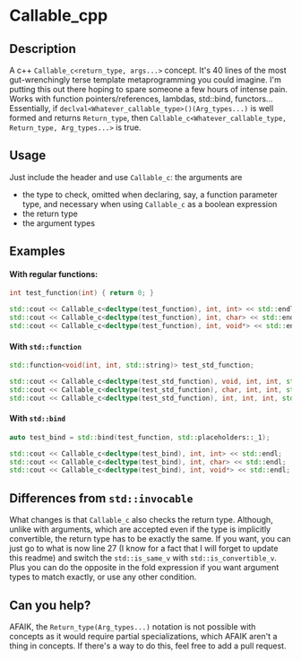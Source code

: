 # Callable_cpp
## Description
A c++ `Callable_c<return_type, args...>` concept. It's 40 lines of the most gut-wrenchingly terse template metaprogramming you could imagine. I'm putting this out there hoping to spare someone a few hours of intense pain. Works with function pointers/references, lambdas, std::bind, functors...
Essentially, if `declval<Whatever_callable_type>()(Arg_types...)` is well formed and returns `Return_type`, then `Callable_c<Whatever_callable_type, Return_type, Arg_types...>` is true.
## Usage
Just include the header and use `Callable_c`: the arguments are

- the type to check, omitted when declaring, say, a function parameter type, and necessary when using `Callable_c` as a boolean expression
- the return type
- the argument types
## Examples
#### With regular functions:
``` c++
int test_function(int) { return 0; }

std::cout << Callable_c<decltype(test_function), int, int> << std::endl;   // outputs: true
std::cout << Callable_c<decltype(test_function), int, char> << std::endl;  // outputs: true (implicitly convertible)
std::cout << Callable_c<decltype(test_function), int, void*> << std::endl; // outputs: false (void* is not implicitly convertible to int)
```
#### With `std::function`
``` c++
std::function<void(int, int, std::string)> test_std_function;

std::cout << Callable_c<decltype(test_std_function), void, int, int, std::string> << std::endl; // outputs: true
std::cout << Callable_c<decltype(test_std_function), char, int, int, std::string> << std::endl; // outputs: false (char is not equal to int)
std::cout << Callable_c<decltype(test_std_function), int, int, int, std::string> << std::endl;  // outputs: false (void is not equal to int)
```
#### With `std::bind`
``` c++
auto test_bind = std::bind(test_function, std::placeholders::_1);

std::cout << Callable_c<decltype(test_bind), int, int> << std::endl;   // outputs: true
std::cout << Callable_c<decltype(test_bind), int, char> << std::endl;  // outputs: true (implicitly convertible)
std::cout << Callable_c<decltype(test_bind), int, void*> << std::endl; // outputs: false (void* is not implicitly convertible to int)
```
## Differences from `std::invocable`
What changes is that `Callable_c` also checks the return type. Although, unlike with arguments, which are accepted even if the type is implicitly convertible, the return type has to be exactly the same. If you want, you can just go to what is now line 27 (I know for a fact that I will forget to update this readme) and switch the `std::is_same_v` with `std::is_convertible_v`. Plus you can do the opposite in the fold expression if you want argument types to match exactly, or use any other condition.
## Can you help?
AFAIK, the `Return_type(Arg_types...)` notation is not possible with concepts as it would require partial specializations, which AFAIK aren't a thing in concepts. If there's a way to do this, feel free to add a pull request.
